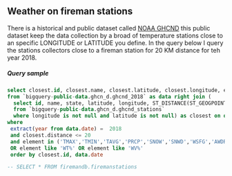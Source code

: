 
## Weather on fireman stations 

There is a historical and public dataset called [NOAA GHCND](https://governmentshutdown.noaa.gov/) this public dataset keep the data collection by a broad of temperature stations close to an specific LONGITUDE or LATITUDE you define. In the query below I query the stations collectors close to a fireman station for 20 KM distance for teh year 2018.





##### Query sample

``` sql
select closest.id, closest.name, closest.latitude, closest.longitude, element as stats_name, value as stats_value, date as measure_date  
from `bigquery-public-data.ghcn_d.ghcnd_2018` as data right join (  
  select id, name, state, latitude, longitude, ST_DISTANCE(ST_GEOGPOINT(longitude, latitude),ST_GEOGPOINT( -73.5601720032226, 45.4934543793718 )) / 1000.0 as distance  
  from `bigquery-public-data.ghcn_d.ghcnd_stations`  
  where longitude is not null and latitude is not null) as closest on data.id = closest.id 
where  
 extract(year from data.date) =  2018 
 and closest.distance <= 20  
 and element in ('TMAX','TMIN','TAVG','PRCP','SNOW','SNWD','WSFG','AWDR','AWND','TSUN')   
 OR element like 'WT%' OR element like 'WV%'  
 order by closest.id, data.date 

-- SELECT * FROM firemandb.firemanstations
```
